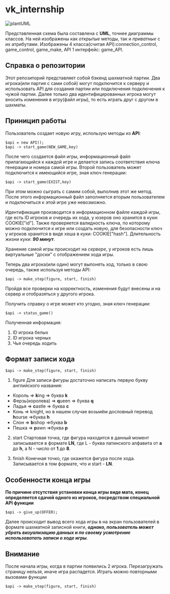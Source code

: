 # vk_internship

![plantUML](http://www.plantuml.com/plantuml/png/ZLLHR-D447xthrYTxY5HdHoyGXNTWNWuyN2y8xHouuspkiIsx7Nl85Hg6WuE1T5NX8Ju2sv8Q9esvI_i_YE-sNLgjmHT7-BCpdpppJSp6-Tvhe9C5UEH5wIITKTYeBhVzw9WBFYBhrvw_IIEHL_99EOmLPQCM8SmdHu3tYFS8m95skdzb-a1A9FH4EdMEGvU2y_puaG9ffAK9GDsvsVUOIw_4vzy_55F_wvlzTPCpPavDJEzCMVwrfmoCuNxKYzrgLVcZEcjBfc-qQLvhzSuh1Y-_ZAd06qeiaJI5CcpcjXCcVd1ecR0bKXUTvd-GzyIDntBYeECVopL6ZBUuNi9gwe9x0gn1JsfwWAaoBxIrpZLnLnhCHvTzLO11afTuhC1x1a5dzM8HlE_xGHidPnBLB-mSlzsdKFHkQLR8Be4cPDAymBqYY43PKWvAAnZ0mDzwNLT1YUNYkQH-vDhXjfiv9ivQfJcrwgc6uIPimg-DNFpZb761LAlwTHbdeX3XWq_NFIUA_V1ZJib25qZU4wzjsnJ9GIKS9OFxaJxRXD-pQs2ev7Wmo0VygXQXa_Jsw24BGE66_H68wOvrSskp7lM48bENJtAMrIRW6LccD3F6F2AOGmtPaQh0oVDgBfFPjxSy9yqyss5tN_F5hQ_DJLcVeJhdBavc5_eFb0ObJ5pVAuQp6i7ezLl6YfqMUjexgS_2lASxTuAxF1GnafaWw0lUhs9vntObuYTMWkc4ZvxBRvjUmVqU-Mv4cbh8ACYWpzDaCfVx8pF0AAC8dVPE4RoMF0YXUcTx2hJksdY7JpbdxzwzUNBBxv-8iCdttpQTD3QuFfVBPEJHwaXM5CF7BKY76f9UwufJQAokLNHSbH-9S3hH49n6Q8rQv7c5iMGbWb8TJNXuUam2tBHhlcmZ5QCQCDr78nao85sQSJcirY8q9vvN8oFH0Py43fFvcgTtDjdBHvz9lUdOtlmsK36CX-2w5YADxmndQPIDBVJLUGeHMgOpsJOhWEMd1u-Eqg2h1aIRsMkk2jy3y9gZ1fcIH4Dzw8QCCWDHjmkjC8ylQDAWmpYd11hmyna73NlMlr7Cx6p1gBeAsuvw7w-oQGIZeAWFYCJVcmmhDqqv-TO6lvP_mK0)


Представленная схема была составлена c **UML**, точнее диаграммы классов. На ней изображены как *открытые* методы, так и *приватные* с их атрибутами. 
Изображены 4 класса(считая API):connection_control, game_control, game_make, API 1 интерфейс: game_API.

## Справка о репозитории ##

Этот репозиторий представляет собой бэкенд шахматной партии. Два игрока(или партия с сами собой) могут подключится к серверу и использовать API для создания партии или подключения подключения к чужой партии. Далее только два идентифицированных игрока могут вносить изменения в игру(файл игры), то есть играть друг с другом в шахматы. 

## Приницип работы ##

Пользователь создает новую игру, использую методы из **API**:

	$api = new API();
	$api -> start_game(NEW_GAME,key)

После чего создается файл игры, информационный файл прилагающийся к каждой игре и делается запись соответствия ключа генерации и номера самой игры. Второй пользователь может подключится к имеющийся игре, зная ключ генерации:

	$api -> start_game(EXIST,key)

При этом можно сыграть с самим собой, выполнив этот же метод. После этого информационный файл заполняется вторым пользователем и подключиться к этой игре уже невозможно. 

Идентификация производится в информационном файле каждой игры, где есть ID игроков и очередь их хода, у юзеров оно хранится в куки: COOKIE["id"]. Также проверяется валидность ключа, по которому можно подключится к игре или создать новую, для безопасности ключ у игроков хранится в виде хеша в куки: COOKIE["hash"]. Длительность жизни куки: ***90 минут***.

Хранение самой игры происходит на *сервере*, у игроков есть лишь виртуальные "доски" с отображением хода игры.

Теперь два игрока(или один) могут выпонять ход, только в свою очередь, также используя методы API: 

	$api -> make_step(figure, start, finish) 
Пройдя все проверки на корректность, изменения будут внесены и на сервер и отобразяться у другого игрока. 

Получить справку о игре может кто угодно, зная ключ генерации: 

	$api -> status_game() 	

Полученная информация:

1. ID игрока белых
2. ID игрока черных
3. Чья очередь ходить  


## Формат записи хода ##

	$api -> make_step(figure, start, finish)

1. figure
Для записи фигуры достаточно написать первую букву английского названия:

* Король => **k**ing => буква **k**
* Ферзь(королева) => **q**ueen => буква **q**
* Ладья => **c**astle => буква **c**
* Конь => knight, но в нашем случае возьмём дословный перевод **h**ourse =>буква **h**
* Слон => **b**ishop =>буква **b**
* Пешка => **p**awn =>буква **p**

2. start
Стартовая точка, где фигура находится в данный момент записывается в формате **LN**, где L - буква латинского алфавита от **a** до **h**, а N - число от **1** до **8**.

3. finish
Конечная точко, где окажется фигура после хода. Записывается в том формате, что и start - **LN**.


## Особенности конца игры ##

**По причине отсутствия установки конца игры виде мата, конец определяется сдачей одного из игроков, посредством специальной API функции**

	$api -> give_up(OFFER);

Далее происходит вывод всего хода игры в на экран пользователей в формате шахматной записной книги, ***однако, пользователь может убрать визуализацию данных и по своему усмотрение использоватать записи о ходе игры***. 

## Внимание ##

После начала игры, когда в партии появились 2 игрока. Перезагружать страницу нельзя, иначе игра распадется.
Играть можно повторными вызовами функции

	$api -> make_step(figure, start, finish)

<!--author: a.ta.2000@mail.ru -->